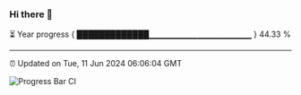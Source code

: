 ### Hi there 👋

⏳ Year progress { █████████████▁▁▁▁▁▁▁▁▁▁▁▁▁▁▁▁▁ } 44.33 %

---

⏰ Updated on Tue, 11 Jun 2024 06:06:04 GMT

![Progress Bar CI](https://github.com/liununu/liununu/workflows/Progress%20Bar%20CI/badge.svg)
